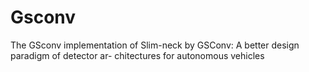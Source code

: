 # Gsconv
The GSconv implementation of Slim-neck by GSConv: A better design paradigm of detector ar- chitectures for autonomous vehicles
